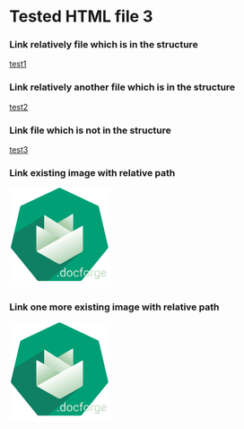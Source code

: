 <h1>Tested HTML file 3</h1>

<h3>Link relatively file which is in the structure</h3>
<a href="../testedHTMLFile1.md">test1</a>

<h3>Link relatively another file which is in the structure</h3>
<a href="innerDir/testedHTMLFile5.md">test2</a>

<h3>Link file which is not in the structure</h3>
<a href="https://github.com/gardener/gardener/blob/v1.30.0/README.md">test3</a>

<h3>Link existing image with relative path</h3>
<img title="test4" src="../../images/gardener-docforge-logo.png">

<h3>Link one more existing image with relative path</h3>
<img title="test5" src="./../../images/gardener-docforge-logo.png">
